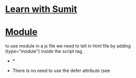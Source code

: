 # [Learn with Sumit](https://www.youtube.com/watch?v=pcN3PFnw2Q0&list=PLHiZ4m8vCp9MFjMRp9EEHWKArbi0wdgXG)  
  
# [Module](https://developer.mozilla.org/en-US/docs/Web/JavaScript/Guide/Modules)  
to use module in a js file we need to tell in html file by adding (type="module") inside the script tag.  
* <script type="module" src="constructor.js"></script> *  



- There is no need to use the defer attribute (see <script> attributes) when loading a module script; modules are deferred automatically.  

- Note: Although imported features are available in the file, they are read only views of the feature that was exported. You cannot change the variable that was imported, but you can still modify properties similar to const. Additionally, these features are imported as live bindings, meaning that they can change in value even if you cannot modify the binding unlike const.

